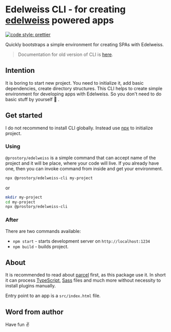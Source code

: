 # Edelweiss CLI - for creating [edelweiss](https://github.com/YevhenKap/edelweiss) powered apps

[![code style: prettier](https://img.shields.io/badge/code_style-prettier-ff69b4.svg?style=flat-square)](https://github.com/prettier/prettier)

Quickly bootstraps a simple environment for creating SPAs with Edelweiss.

> Documentation for old version of CLI is [here](https://yevhenkap.github.io/docs-cli).

## Intention

It is boring to start new project. You need to initialize it, add basic dependencies, create directory structures. This CLI helps to create simple environment for developing apps with Edelweiss. So you don't need to do basic stuff by yourself 🕺 .

## Get started

I do not recommend to install CLI globally. Instead use [npx](https://docs.npmjs.com/cli/v7/commands/npx) to initialize project.

### Using

`@prostory/edelweiss` is a simple command that can accept name of the project and it will be place, where your code will live. If you already have one, then you can invoke command from inside and get your environment.

```sh
npx @prostory/edelweiss-cli my-project
```

or

```sh
mkdir my-project
cd my-project
npx @prostory/edelweiss-cli
```

### After

There are two commands available:

- `npm start` - starts development server on `http://localhost:1234`
- `npm build` - builds project.

## About

It is recommended to read about [parcel](https://v2.parceljs.org) first, as this package use it. In short it can process [TypeScript](https://typescriptlang.org), [Sass](https://sass-lang.com) files and much more without necessity to install plugins manually.

Entry point to an app is a `src/index.html` file.

## Word from author

Have fun ✌️
